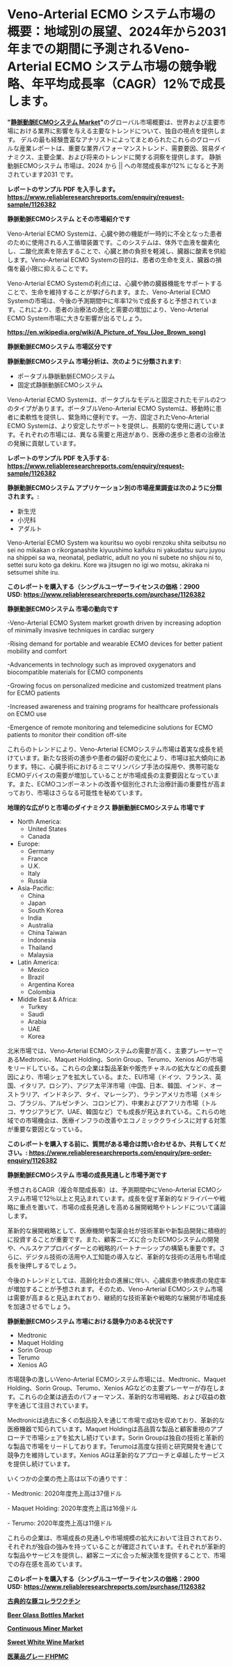 <p><h1>Veno-Arterial ECMO システム市場の概要：地域別の展望、2024年から2031年までの期間に予測されるVeno-Arterial ECMO システム市場の競争戦略、年平均成長率（CAGR）12％で成長します。</h1></p><p><strong>"<a href="https://www.reliableresearchreports.com/veno-arterial-ecmo-system-r1126382">静脈動脈ECMOシステム Market</a>"</strong>のグローバル市場概要は、世界および主要市場における業界に影響を与える主要なトレンドについて、独自の視点を提供します。 デルの最も経験豊富なアナリストによってまとめられたこれらのグローバルな産業レポートは、重要な業界パフォーマンストレンド、需要要因、貿易ダイナミクス、主要企業、および将来のトレンドに関する洞察を提供します。 静脈動脈ECMOシステム 市場は、2024 から || への年間成長率が12% になると予測されています2031 です。</p>
<p><strong>レポートのサンプル PDF を入手します。</strong><strong><a href="https://www.reliableresearchreports.com/enquiry/request-sample/1126382">https://www.reliableresearchreports.com/enquiry/request-sample/1126382</a></strong></p>
<p><strong>静脈動脈ECMOシステム とその市場紹介です</strong></p>
<p><p>Veno-Arterial ECMO Systemは、心臓や肺の機能が一時的に不全となった患者のために使用される人工循環装置です。このシステムは、体外で血液を酸素化し、二酸化炭素を除去することで、心臓と肺の負担を軽減し、臓器に酸素を供給します。Veno-Arterial ECMO Systemの目的は、患者の生命を支え、臓器の損傷を最小限に抑えることです。</p><p>Veno-Arterial ECMO Systemの利点には、心臓や肺の臓器機能をサポートすることで、生命を維持することが挙げられます。また、Veno-Arterial ECMO Systemの市場は、今後の予測期間中に年率12％で成長すると予想されています。これにより、患者の治療法の進化と需要の増加により、Veno-Arterial ECMO System市場に大きな影響が出るでしょう。</p><a href="https://en.wikipedia.org/wiki/A_Picture_of_You_(Joe_Brown_song)"></a></p>
<p><strong><a href="https://en.wikipedia.org/wiki/A_Picture_of_You_(Joe_Brown_song)">https://en.wikipedia.org/wiki/A_Picture_of_You_(Joe_Brown_song)</a></strong></p>
<p><strong>静脈動脈ECMOシステム&nbsp;市場区分です</strong><strong></strong></p>
<p><strong>静脈動脈ECMOシステム 市場分析は、次のように分類されます:</strong>&nbsp;</p>
<p><ul><li>ポータブル静脈動脈ECMOシステム</li><li>固定式静脈動脈ECMOシステム</li></ul></p>
<p><p>Veno-Arterial ECMO Systemは、ポータブルなモデルと固定されたモデルの2つのタイプがあります。ポータブルVeno-Arterial ECMO Systemは、移動時に患者に柔軟性を提供し、緊急時に便利です。一方、固定されたVeno-Arterial ECMO Systemは、より安定したサポートを提供し、長期的な使用に適しています。それぞれの市場には、異なる需要と用途があり、医療の進歩と患者の治療法の発展に貢献しています。</p></p>
<p><strong>レポートのサンプル PDF を入手する: <a href="https://www.reliableresearchreports.com/enquiry/request-sample/1126382">https://www.reliableresearchreports.com/enquiry/request-sample/1126382</a></strong></p>
<p><strong> 静脈動脈ECMOシステム アプリケーション別の市場産業調査は次のように分類されます。:</strong></p>
<p><ul><li>新生児</li><li>小児科</li><li>アダルト</li></ul></p>
<p><p>Veno-Arterial ECMO System wa kouritsu wo oyobi renzoku shita seibutsu no sei no mikakan o rikorganashite kiyuushimo kaifuku ni yakudatsu suru juyou na shippei sa wa, neonatal, pediatric, adult no you ni subete no shijou ni to, settei suru koto ga dekiru. Kore wa jitsugen no igi wo motsu, akiraka ni setsumei shite iru.</p></p>
<p><strong>このレポートを購入する（シングルユーザーライセンスの価格：2900 USD:</strong><strong>&nbsp;<a href="https://www.reliableresearchreports.com/purchase/1126382">https://www.reliableresearchreports.com/purchase/1126382</a></strong></p>
<p><strong>静脈動脈ECMOシステム 市場の動向です</strong></p>
<p><p>-Veno-Arterial ECMO System market growth driven by increasing adoption of minimally invasive techniques in cardiac surgery</p><p>-Rising demand for portable and wearable ECMO devices for better patient mobility and comfort</p><p>-Advancements in technology such as improved oxygenators and biocompatible materials for ECMO components</p><p>-Growing focus on personalized medicine and customized treatment plans for ECMO patients</p><p>-Increased awareness and training programs for healthcare professionals on ECMO use</p><p>-Emergence of remote monitoring and telemedicine solutions for ECMO patients to monitor their condition off-site</p><p>これらのトレンドにより、Veno-Arterial ECMOシステム市場は着実な成長を続けています。新たな技術の進歩や患者の偏好の変化により、市場は拡大傾向にあります。特に、心臓手術におけるミニマリンバシブ手法の採用や、携帯可能なECMOデバイスの需要が増加していることが市場成長の主要要因となっています。また、ECMOコンポーネントの改善や個別化された治療計画の重要性が高まっており、市場はさらなる可能性を秘めています。</p></p>
<p><strong>地理的な広がりと市場のダイナミクス 静脈動脈ECMOシステム 市場です</strong></p>
<p><ul>
    <li>
        North America:
        <ul>
            <li>United States</li>
            <li>Canada</li>
        </ul>
    </li>
    <li>
        Europe:
        <ul>
            <li>Germany</li>
            <li>France</li>
            <li>U.K.</li>
            <li>Italy</li>
            <li>Russia</li>
        </ul>
    </li>
    <li>
        Asia-Pacific:
        <ul>
            <li>China</li>
            <li>Japan</li>
            <li>South Korea</li>
            <li>India</li>
            <li>Australia</li>
            <li>China Taiwan</li>
            <li>Indonesia</li>
            <li>Thailand</li>
            <li>Malaysia</li>
        </ul>
    </li>
    <li>
        Latin America:
        <ul>
            <li>Mexico</li>
            <li>Brazil</li>
            <li>Argentina Korea</li>
            <li>Colombia</li>
        </ul>
    </li>
    <li>
        Middle East & Africa:
        <ul>
            <li>Turkey</li>
            <li>Saudi</li>
            <li>Arabia</li>
            <li>UAE</li>
            <li>Korea</li>
        </ul>
    </li>
    </ul></p>
<p><p>北米市場では、Veno-Arterial ECMOシステムの需要が高く、主要プレーヤーであるMedtronic、Maquet Holding、Sorin Group、Terumo、Xenios AGが市場をリードしている。これらの企業は製品革新や販売チャネルの拡大などの成長要因により、市場シェアを拡大している。また、EU市場（ドイツ、フランス、英国、イタリア、ロシア）、アジア太平洋市場（中国、日本、韓国、インド、オーストラリア、インドネシア、タイ、マレーシア）、ラテンアメリカ市場（メキシコ、ブラジル、アルゼンチン、コロンビア）、中東およびアフリカ市場（トルコ、サウジアラビア、UAE、韓国など）でも成長が見込まれている。これらの地域での市場機会は、医療インフラの改善やエコノミッククライシスに対する対策が重要な要因となっている。</p></p>
<p><strong>このレポートを購入する前に、質問がある場合は問い合わせるか、共有してください。:&nbsp;<a href="https://www.reliableresearchreports.com/enquiry/pre-order-enquiry/1126382">https://www.reliableresearchreports.com/enquiry/pre-order-enquiry/1126382</a></strong></p>
<p><strong>静脈動脈ECMOシステム 市場の成長見通しと市場予測です</strong></p>
<p><p>予想されるCAGR（複合年間成長率）は、予測期間中にVeno-Arterial ECMOシステム市場で12％以上と見込まれています。成長を促す革新的なドライバーや戦略に重点を置いて、市場の成長見通しを高める展開戦略やトレンドについて議論します。</p><p>革新的な展開戦略として、医療機関や製薬会社が技術革新や新製品開発に積極的に投資することが重要です。また、顧客ニーズに合ったECMOシステムの開発や、ヘルスケアプロバイダーとの戦略的パートナーシップの構築も重要です。さらに、デジタル技術の活用や人工知能の導入など、革新的な技術の活用も市場成長を後押しするでしょう。</p><p>今後のトレンドとしては、高齢化社会の進展に伴い、心臓疾患や肺疾患の発症率が増加することが予想されます。そのため、Veno-Arterial ECMOシステム市場は需要が高まると見込まれており、継続的な技術革新や戦略的な展開が市場成長を加速させるでしょう。</p></p>
<p><strong>静脈動脈ECMOシステム 市場における競争力のある状況です</strong></p>
<p><ul><li>Medtronic</li><li>Maquet Holding</li><li>Sorin Group</li><li>Terumo</li><li>Xenios AG</li></ul></p>
<p><p>市場競争の激しいVeno-Arterial ECMOシステム市場には、Medtronic、Maquet Holding、Sorin Group、Terumo、Xenios AGなどの主要プレーヤーが存在します。これらの企業は過去のパフォーマンス、革新的な市場戦略、および収益の数字を通じて注目されています。</p><p>Medtronicは過去に多くの製品投入を通じて市場で成功を収めており、革新的な医療機器で知られています。Maquet Holdingは高品質な製品と顧客重視のアプローチで市場シェアを拡大し続けています。Sorin Groupは独自の技術と革新的な製品で市場をリードしております。Terumoは高度な技術と研究開発を通じて競争力を維持しています。Xenios AGは革新的なアプローチと卓越したサービスを提供し続けています。</p><p>いくつかの企業の売上高は以下の通りです：</p><p>- Medtronic: 2020年度売上高は37億ドル</p><p>- Maquet Holding: 2020年度売上高は16億ドル</p><p>- Terumo: 2020年度売上高は11億ドル</p><p>これらの企業は、市場成長の見通しや市場規模の拡大において注目されており、それぞれが独自の強みを持っていることが確認されています。それぞれが革新的な製品やサービスを提供し、顧客ニーズに合った解決策を提供することで、市場での存在感を高めています。</p></p>
<p><strong>このレポートを購入する（シングルユーザーライセンスの価格：2900 USD:</strong>&nbsp;<strong><a href="https://www.reliableresearchreports.com/purchase/1126382">https://www.reliableresearchreports.com/purchase/1126382</a></strong></p>
<p><strong><p><a href="https://github.com/RandallRunte2023/Market-Research-Report-List-2/blob/main/261886684511.md">古典的な豚コレラワクチン</a></p><p><a href="https://github.com/qndifksd5/Market-Research-Report-List-1/blob/main/beer-glass-bottles-market.md">Beer Glass Bottles Market</a></p><p><a href="https://www.linkedin.com/pulse/continuous-miner-market-trends-focusing-insight-forecast-kvice?trackingId=AjO0q4LmREeuuDzwW9CrEg%3D%3D">Continuous Miner Market</a></p><p><a href="https://github.com/luckyshygirl/Market-Research-Report-List-6/blob/main/sweet-white-wine-market.md">Sweet White Wine Market</a></p><p><a href="https://github.com/DanykaKilback/Market-Research-Report-List-2/blob/main/360022084512.md">医薬品グレードHPMC</a></p></strong></p>